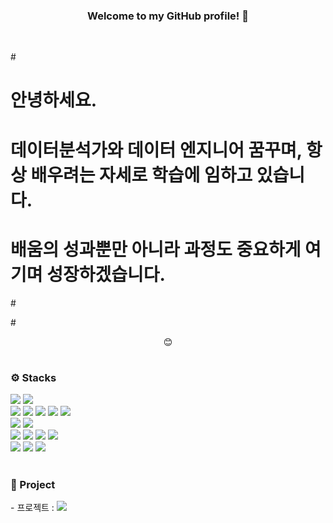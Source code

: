 <div align="center">
  <h3>Welcome to my GitHub profile! 👋</h3>
</div><br>

#<p align="center">
#  안녕하세요. <br>
#  <strong>데이터분석가</strong>와 <strong>데이터 엔지니어</strong> 꿈꾸며, 항상 배우려는 자세로 학습에 임하고 있습니다. <br>
#  배움의 성과뿐만 아니라 과정도 중요하게 여기며 성장하겠습니다. 
#</p>
#<p align="center">😊
# </p>

<div style="text-align: left">
<h3>⚙️ Stacks </h3>
<img src="https://img.shields.io/badge/Python-3776AB?style=for-the-plasic&logo=Python&logoColor=white">
<img src="https://img.shields.io/badge/Markdown-000000?style=for-the-plasic&logo=Markdown&logoColor=white"><br>
  
<img src="https://img.shields.io/badge/pandas-150458?style=for-the-plasic&logo=pandas&logoColor=white">
<img src="https://img.shields.io/badge/numpy-013243?style=for-the-plasic&logo=numpy&logoColor=white">
<img src="https://img.shields.io/badge/tensorflow-FF6F00?style=for-the-plasic&logo=tensorflow&logoColor=white">
<img src="https://img.shields.io/badge/scikitlearn-F7931E?style=for-the-plasic&logo=scikitlearn&logoColor=white">
<img src="https://img.shields.io/badge/keras-D00000?style=for-the-plasic&logo=keras&logoColor=white"><br>

<img src="https://img.shields.io/badge/apacheairflow-017CEE?style=for-the-plasic&logo=apacheairflow&logoColor=white">
<img src="https://img.shields.io/badge/docker-2496ED?style=for-the-plasic&logo=docker&logoColor=white"><br>

<img src="https://img.shields.io/badge/visualstudiocode-007ACC?style=for-the-plasic&logo=visualstudiocode&logoColor=white">
<img src="https://img.shields.io/badge/jupyter-F37626?style=for-the-plasic&logo=jupyter&logoColor=white">
<img src="https://img.shields.io/badge/anaconda-44A833?style=for-the-plasic&logo=anaconda&logoColor=white">
<img src="https://img.shields.io/badge/tableau-E97627?style=for-the-plasic&logo=tableau&logoColor=white"><br>

<img src="https://img.shields.io/badge/notion-000000?style=for-the-plasic&logo=notion&logoColor=white">
<img src="https://img.shields.io/badge/github-181717?style=for-the-plasic&logo=github&logoColor=white">
<img src="https://img.shields.io/badge/slack-4A154B?style=for-the-plasic&logo=slack&logoColor=white">
</div><br>

<div style="text-align: left">
    <h3>💭 Project</h3>
    - 프로젝트 : 
    <a href="https://github.com/LGHV-team1/final-project">
        <img src="https://img.shields.io/badge/LG_HV_vod_recommender_system-A50034?style=for-the-plasic&logo=LG&logoColor=black">
    </a>
</div>



<!--
**sugenre/sugenre** is a ✨ _special_ ✨ repository because its `README.md` (this file) appears on your GitHub profile.

Here are some ideas to get you started:

- 🔭 I’m currently working on ...
- 🌱 I’m currently learning ...
- 👯 I’m looking to collaborate on ...
- 🤔 I’m looking for help with ...
- 💬 Ask me about ...
- 📫 How to reach me: ...
- 😄 Pronouns: ...
- ⚡ Fun fact: ...
-->
